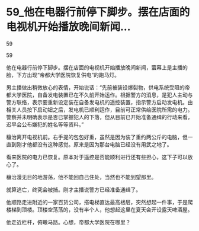 # 59_他在电器行前停下脚步。摆在店面的电视机开始播放晚间新闻...

59

59

他在电器行前停下脚步。摆在店面的电视机开始播放晚间新闻，萤幕上是主播的脸，下方出现“帝都大学医院恢复供电”的跑马灯。

男主播做出稍微放心的表情，开始说话：“先前被装设爆裂物，供电系统受阻的帝都大学医院，自备发电装置已在不久前开始运作。根据警方的消息，是犯人主动与警方联络，表示要重新设定装在自备发电机的遥控装置，指示警方启动发电机。由相关人员按下启动钮之后，发电机已顺利运作，目前可正常供给医院所需的电力。警察并未明确表示是否已掌握犯人的下落，但从目前已开始准备通缉的行动来看，迟早会公布嫌犯的姓名等等资料。”

穰治离开电视机前。右手提的包包好重，虽然是因为装了重约两公斤的电脑，但一直到刚才他都没有这种感觉。原来是因为那台电脑已经没有用武之地了。

看来医院的电力已恢复。原本对于遥控是否能顺利进行还有些担心，这下子可以放心了。

穰治漫无目的地游荡，他不能回自己住处，当然也不能到望那里。

就算逃亡，终究会被捕。刚才主播说警方已经准备通缉了。

他顺路走进附近的一家百货公司，搭电梯直达最高楼层，突然想起一件事，于是爬楼梯到顶楼。顶楼空荡荡的，没有半个人，他想起这里在夏天会开设露天啤酒屋。

他走近栏杆，俯瞰马路。心想，帝都大学医院在哪里？
